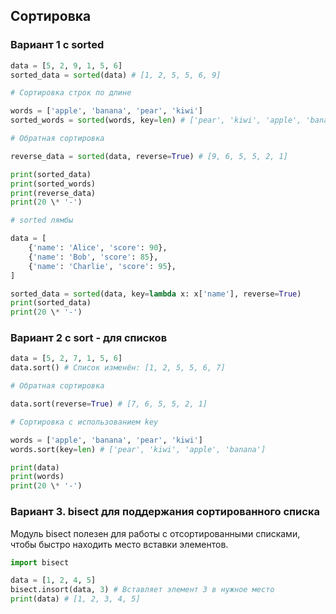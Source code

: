 ## Сортировка

### Вариант 1 с sorted

```python
data = [5, 2, 9, 1, 5, 6]
sorted_data = sorted(data) # [1, 2, 5, 5, 6, 9]

# Сортировка строк по длине

words = ['apple', 'banana', 'pear', 'kiwi']
sorted_words = sorted(words, key=len) # ['pear', 'kiwi', 'apple', 'banana']

# Обратная сортировка

reverse_data = sorted(data, reverse=True) # [9, 6, 5, 5, 2, 1]

print(sorted_data)
print(sorted_words)
print(reverse_data)
print(20 \* '-')

# sorted лямбы

data = [
    {'name': 'Alice', 'score': 90},
    {'name': 'Bob', 'score': 85},
    {'name': 'Charlie', 'score': 95},
]

sorted_data = sorted(data, key=lambda x: x['name'], reverse=True)
print(sorted_data)
print(20 \* '-')
```

### Вариант 2 с sort - для списков

```python
data = [5, 2, 7, 1, 5, 6]
data.sort() # Список изменён: [1, 2, 5, 5, 6, 7]

# Обратная сортировка

data.sort(reverse=True) # [7, 6, 5, 5, 2, 1]

# Сортировка с использованием key

words = ['apple', 'banana', 'pear', 'kiwi']
words.sort(key=len) # ['pear', 'kiwi', 'apple', 'banana']

print(data)
print(words)
print(20 \* '-')
```

### Вариант 3. bisect для поддержания сортированного списка

Модуль bisect полезен для работы с отсортированными списками, чтобы быстро находить место вставки элементов.

```python
import bisect

data = [1, 2, 4, 5]
bisect.insort(data, 3) # Вставляет элемент 3 в нужное место
print(data) # [1, 2, 3, 4, 5]
```
